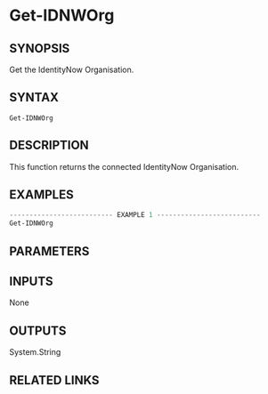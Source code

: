# Get-IDNWOrg

## SYNOPSIS
Get the IdentityNow Organisation.

## SYNTAX
```
Get-IDNWOrg
```

## DESCRIPTION
This function returns the connected IdentityNow Organisation.

## EXAMPLES
```powershell
-------------------------- EXAMPLE 1 --------------------------
Get-IDNWOrg

```

## PARAMETERS


## INPUTS
None

## OUTPUTS
System.String

## RELATED LINKS

